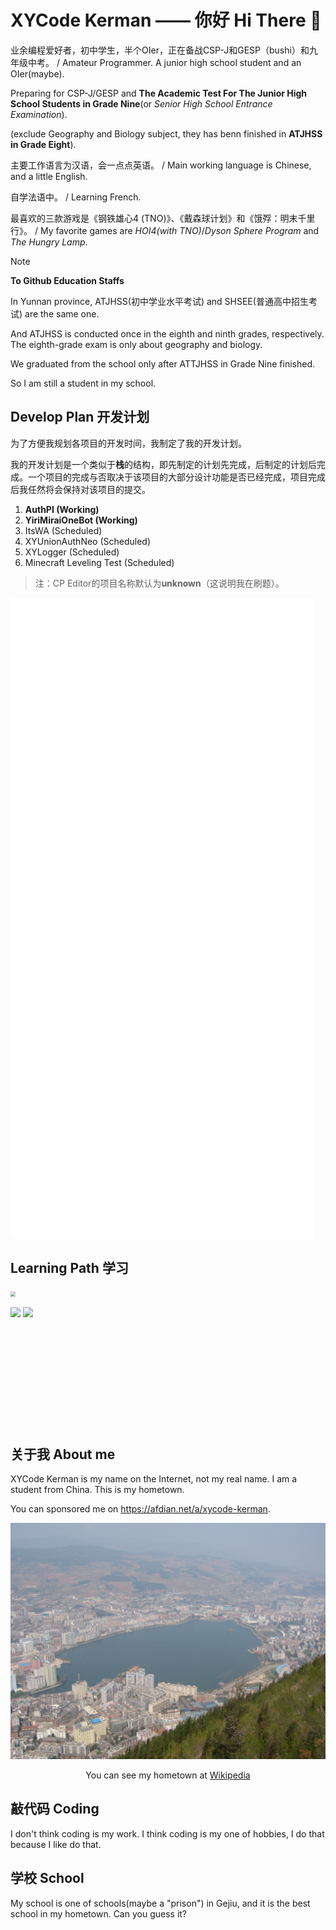 # XYCode Kerman —— 你好 Hi There 👋

业余编程爱好者，初中学生，半个OIer，正在备战CSP-J和GESP（bushi）和九年级中考。 / Amateur Programmer. A junior high school student and an OIer(maybe).

Preparing for CSP-J/GESP and **The Academic Test For The Junior High School Students in Grade Nine**(or *Senior High School Entrance Examination*).

(exclude Geography and Biology subject, they has benn finished in **ATJHSS in Grade Eight**).

主要工作语言为汉语，会一点点英语。 / Main working language is Chinese, and a little English.

自学法语中。 / Learning French.

最喜欢的三款游戏是《钢铁雄心4 (TNO)》、《戴森球计划》和《饿殍：明末千里行》。 / My favorite games are *HOI4(with TNO)*/*Dyson Sphere Program* and *The Hungry Lamp*.

> [!note]
> **To Github Education Staffs**
> 
> In Yunnan province, ATJHSS(初中学业水平考试) and SHSEE(普通高中招生考试) are the same one.
>
> And ATJHSS is conducted once in the eighth and ninth grades, respectively. The eighth-grade exam is only about geography and biology.
>
> We graduated from the school only after ATTJHSS in Grade Nine finished.
>
> So I am still a student in my school.

## Develop Plan 开发计划

为了方便我规划各项目的开发时间，我制定了我的开发计划。

我的开发计划是一个类似于**栈**的结构，即先制定的计划先完成，后制定的计划后完成。一个项目的完成与否取决于该项目的大部分设计功能是否已经完成，项目完成后我任然将会保持对该项目的提交。

1. **AuthPI (Working)**
2. **YiriMiraiOneBot (Working)**
3. ItsWA (Scheduled)
4. XYUnionAuthNeo (Scheduled)
5. XYLogger (Scheduled)
6. Minecraft Leveling Test (Scheduled)

> 注：CP Editor的项目名称默认为**unknown**（这说明我在刷题）。

![](./metrics.plugin.wakatime.svg)

## Learning Path 学习

<img src="https://cr-skills-chart-widget.azurewebsites.net/api/api?username=xycode-kerman" style="zoom:50%;" />

<p>
<img src="https://github-readme-stats.vercel.app/api?username=XYCode-Kerman">
<img src="https://github-readme-stats.vercel.app/api/top-langs?username=XYCode-Kerman">
</p>

<div style="margin-top: 200px">

## 关于我 About me

XYCode Kerman is my name on the Internet, not my real name. I am a student from China. This is my hometown.

You can sponsored me on https://afdian.net/a/xycode-kerman.

![](images/Gejiu.jfif)

<p style="text-align: center;">You can see my hometown at <a href="https://zh.wikipedia.org/wiki/个旧市">Wikipedia</a></p>

## 敲代码 Coding

I don't think coding is my work. I think coding is my one of hobbies, I do that because I like do that.

## 学校 School

My school is one of schools(maybe a "prison") in Gejiu, and it is the best school in my hometown. Can you guess it?


